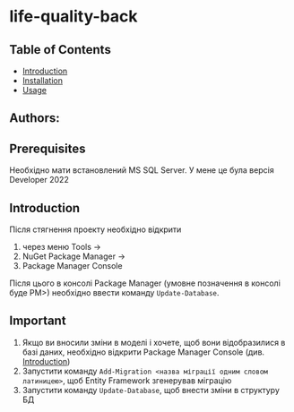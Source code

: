 # life-quality-back

## Table of Contents
- [Introduction](#authors)
- [Installation](#introduction)
- [Usage](#important)

## <a name="authors"></a> Authors:

## <a name="prerequisites"></a> Prerequisites
Необхідно мати встановлений MS SQL Server. 
У мене це була версія Developer 2022

## <a name="introduction"></a> Introduction
Після стягнення проекту необхідно відкрити 
1. через меню Tools -> 
2. NuGet Package Manager ->
3. Package Manager Console

Після цього в консолі Package Manager (умовне позначення в консолі буде PM>) необхідно ввести команду `Update-Database`.

## <a name="important"></a> Important
1. Якщо ви вносили зміни в моделі і хочете, щоб вони відобразилися в базі даних, необхідно відкрити Package Manager Console (див. [Introduction](#authors))
2. Запустити команду `Add-Migration <назва міграції одним словом латиницею>`, щоб Entity Framework згенерував міграцію
3. Запустити команду `Update-Database`, щоб внести зміни в структуру БД